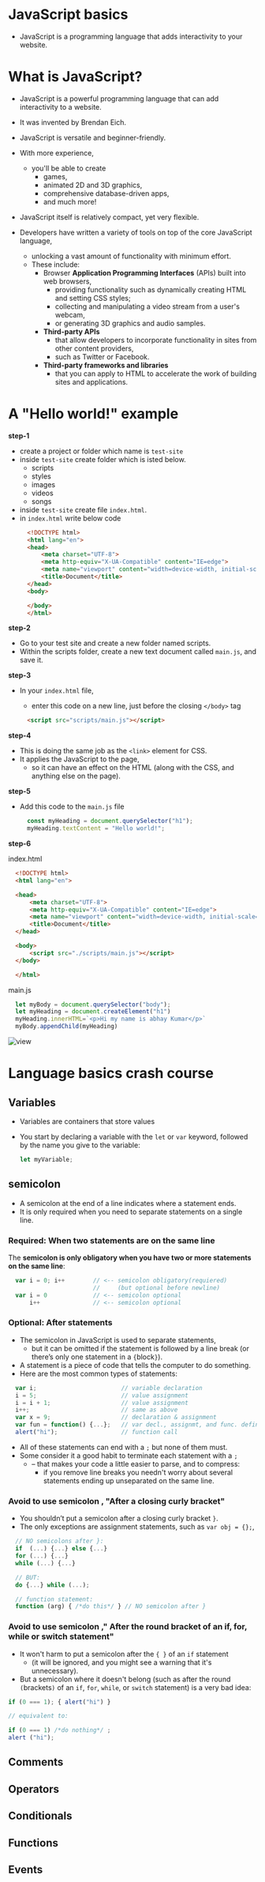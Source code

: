 # JavaScript basics

* JavaScript is a programming language that adds interactivity to your website. 

# What is JavaScript?

* JavaScript is a powerful programming language that can add interactivity to a website. 
* It was invented by Brendan Eich.

* JavaScript is versatile and beginner-friendly. 
* With more experience, 
  * you'll be able to create 
    * games, 
    * animated 2D and 3D graphics, 
    * comprehensive database-driven apps, 
    * and much more!

* JavaScript itself is relatively compact, yet very flexible. 
* Developers have written a variety of tools on top of the core JavaScript language, 
  * unlocking a vast amount of functionality with minimum effort. 
  * These include:
    * Browser **Application Programming Interfaces** (APIs) built into web browsers, 
      * providing functionality such as dynamically creating HTML and setting CSS styles; 
      * collecting and manipulating a video stream from a user's webcam, 
      * or generating 3D graphics and audio samples.
    * **Third-party APIs** 
      * that allow developers to incorporate functionality in sites from other content providers, 
      * such as Twitter or Facebook.
    * **Third-party frameworks and libraries** 
      * that you can apply to HTML to accelerate the work of building sites and applications.

# A "Hello world!" example

**step-1**

* create a project or folder which name is `test-site`
* inside `test-site` create folder which is isted below.
  * scripts
  * styles
  * images
  * videos
  * songs
* inside `test-site` create file `index.html`.
* in `index.html` write below code
  ```html
    <!DOCTYPE html>
    <html lang="en">
    <head>
        <meta charset="UTF-8">
        <meta http-equiv="X-UA-Compatible" content="IE=edge">
        <meta name="viewport" content="width=device-width, initial-scale=1.0">
        <title>Document</title>
    </head>
    <body>

    </body>
    </html>
  ```

**step-2**

* Go to your test site and create a new folder named scripts. 
* Within the scripts folder, create a new text document called `main.js`, and save it.

**step-3**

* In your `index.html` file, 
  * enter this code on a new line, just before the closing `</body>` tag
  
  ```html
    <script src="scripts/main.js"></script>
  ```

**step-4**

* This is doing the same job as the `<link>` element for CSS. 
* It applies the JavaScript to the page, 
  * so it can have an effect on the HTML (along with the CSS, and anything else on the page).

**step-5**

* Add this code to the `main.js` file
  ```js
    const myHeading = document.querySelector("h1");
    myHeading.textContent = "Hello world!";
  ```

**step-6**

index.html
```html
  <!DOCTYPE html>
  <html lang="en">

  <head>
      <meta charset="UTF-8">
      <meta http-equiv="X-UA-Compatible" content="IE=edge">
      <meta name="viewport" content="width=device-width, initial-scale=1.0">
      <title>Document</title>
  </head>

  <body>
      <script src="./scripts/main.js"></script>
  </body>

  </html>
```

main.js

```js
  let myBody = document.querySelector("body");
  let myHeading = document.createElement("h1")
  myHeading.innerHTML=`<p>Hi my name is abhay Kumar</p>`
  myBody.appendChild(myHeading)
```

![view](./image/03001javaScriptBasics/2022-12-08-16-56-32.png)

# Language basics crash course

## Variables

* Variables are containers that store values
* You start by declaring a variable with the `let` or `var` keyword, followed by the name you give to the variable:
  
  ```js
  let myVariable;
  ```

## semicolon

* A semicolon at the end of a line indicates where a statement ends. 
* It is only required when you need to separate statements on a single line. 

### Required: When two statements are on the same line

The **semicolon is only obligatory when you have two or more statements on the same line**:

```js
  var i = 0; i++        // <-- semicolon obligatory(requiered)
                        //     (but optional before newline)
  var i = 0             // <-- semicolon optional
      i++               // <-- semicolon optional
```

### Optional: After statements

* The semicolon in JavaScript is used to separate statements, 
  * but it can be omitted if the statement is followed by a line break (or there’s only one statement in a `{`block`}`). 
* A statement is a piece of code that tells the computer to do something. 
* Here are the most common types of statements:

```js
  var i;                        // variable declaration
  i = 5;                        // value assignment
  i = i + 1;                    // value assignment
  i++;                          // same as above
  var x = 9;                    // declaration & assignment
  var fun = function() {...};   // var decl., assignmt, and func. defin.
  alert("hi");                  // function call
```

* All of these statements can end with a `;` but none of them must. 
* Some consider it a good habit to terminate each statement with a `;` 
  * – that makes your code a little easier to parse, and to compress: 
    * if you remove line breaks you needn't worry about several statements ending up unseparated on the same line.

### Avoid to use semicolon , "After a closing curly bracket"

* You shouldn’t put a semicolon after a closing curly bracket `}`. 
* The only exceptions are assignment statements, such as `var obj = {};`,

```js
  // NO semicolons after }:
  if  (...) {...} else {...}
  for (...) {...}
  while (...) {...}

  // BUT:
  do {...} while (...);

  // function statement: 
  function (arg) { /*do this*/ } // NO semicolon after }
```

### Avoid to use semicolon ," After the round bracket of an if, for, while or switch statement"

* It won't harm to put a semicolon after the `{ }` of an `if` statement 
  * (it will be ignored, and you might see a warning that it's unnecessary). 
* But a semicolon where it doesn't belong (such as after the round `(`brackets`)` of an `if`, `for`, `while`, or `switch` statement) is a very bad idea:

```js
if (0 === 1); { alert("hi") }

// equivalent to:

if (0 === 1) /*do nothing*/ ;
alert ("hi");
```

## Comments

## Operators

## Conditionals

## Functions

## Events

